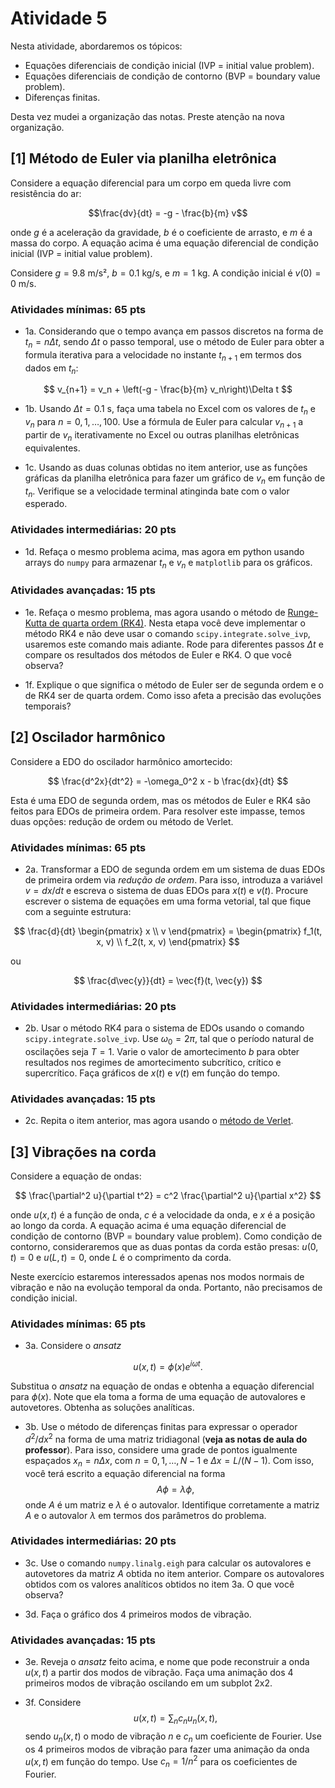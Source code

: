 # Atividade 5

Nesta atividade, abordaremos os tópicos:

- Equações diferenciais de condição inicial (IVP = initial value problem).
- Equações diferenciais de condição de contorno (BVP = boundary value problem).
- Diferenças finitas.

Desta vez mudei a organização das notas. Preste atenção na nova organização.

## [1] Método de Euler via planilha eletrônica

Considere a equação diferencial para um corpo em queda livre com resistência do ar: 

$$\frac{dv}{dt} = -g - \frac{b}{m} v$$ 

onde $g$ é a aceleração da gravidade, $b$ é o coeficiente de arrasto, e $m$ é a massa do corpo. A equação acima é uma equação diferencial de condição inicial (IVP = initial value problem).

Considere $g = 9.8$ m/s², $b = 0.1$ kg/s, e $m = 1$ kg. A condição inicial é $v(0) = 0$ m/s.

### Atividades mínimas: 65 pts

- 1a. Considerando que o tempo avança em passos discretos na forma de $t_n = n \Delta t$, sendo $\Delta t$ o passo temporal, use o método de Euler para obter a formula iterativa para a velocidade no instante $t_{n+1}$ em termos dos dados em $t_n$: 

$$ v_{n+1} = v_n + \left(-g - \frac{b}{m} v_n\right)\Delta t $$

- 1b. Usando $\Delta t = 0.1$ s, faça uma tabela no Excel com os valores de $t_n$ e $v_n$ para $n=0, 1, \ldots, 100$. Use a fórmula de Euler para calcular $v_{n+1}$ a partir de $v_n$ iterativamente no Excel ou outras planilhas eletrônicas equivalentes.

- 1c. Usando as duas colunas obtidas no item anterior, use as funções gráficas da planilha eletrônica para fazer um gráfico de $v_n$ em função de $t_n$. Verifique se a velocidade terminal atinginda bate com o valor esperado.

### Atividades intermediárias: 20 pts

- 1d. Refaça o mesmo problema acima, mas agora em python usando arrays do `numpy` para armazenar $t_n$ e $v_n$ e `matplotlib` para os gráficos.

### Atividades avançadas: 15 pts

- 1e. Refaça o mesmo problema, mas agora usando o método de [Runge-Kutta de quarta ordem (RK4)](https://en.wikipedia.org/wiki/Runge%E2%80%93Kutta_methods). Nesta etapa você deve implementar o método RK4 e não deve usar o comando `scipy.integrate.solve_ivp`, usaremos este comando mais adiante. Rode para diferentes passos $\Delta t$ e compare os resultados dos métodos de Euler e RK4. O que você observa? 

- 1f. Explique o que significa o método de Euler ser de segunda ordem e o de RK4 ser de quarta ordem. Como isso afeta a precisão das evoluções temporais?

## [2] Oscilador harmônico

Considere a EDO do oscilador harmônico amortecido:

$$
\frac{d^2x}{dt^2} = -\omega_0^2 x - b \frac{dx}{dt}
$$

Esta é uma EDO de segunda ordem, mas os métodos de Euler e RK4 são feitos para EDOs de primeira ordem. Para resolver este impasse, temos duas opções: redução de ordem ou método de Verlet.

### Atividades mínimas: 65 pts

- 2a. Transformar a EDO de segunda ordem em um sistema de duas EDOs de primeira ordem via *redução de ordem*. Para isso, introduza a variável $v = dx/dt$ e escreva o sistema de duas EDOs para $x(t)$ e $v(t)$. Procure escrever o sistema de equações em uma forma vetorial, tal que fique com a seguinte estrutura:

$$
\frac{d}{dt} \begin{pmatrix} x \\ v \end{pmatrix} = \begin{pmatrix} f_1(t, x, v) \\ f_2(t, x, v) \end{pmatrix}
$$ 

ou 

$$ 
\frac{d\vec{y}}{dt} = \vec{f}(t, \vec{y})
$$

### Atividades intermediárias: 20 pts

- 2b. Usar o método RK4 para o sistema de EDOs usando o comando `scipy.integrate.solve_ivp`. Use $\omega_0 = 2\pi$, tal que o período natural de oscilações seja $T = 1$. Varie o valor de amortecimento $b$ para obter resultados nos regimes de amortecimento subcrítico, crítico e supercrítico. Faça gráficos de $x(t)$ e $v(t)$ em função do tempo. 

### Atividades avançadas: 15 pts

- 2c. Repita o item anterior, mas agora usando o [método de Verlet](https://en.wikipedia.org/wiki/Verlet_integration).

## [3] Vibrações na corda

Considere a equação de ondas:

$$
\frac{\partial^2 u}{\partial t^2} = c^2 \frac{\partial^2 u}{\partial x^2}
$$

onde $u(x, t)$ é a função de onda, $c$ é a velocidade da onda, e $x$ é a posição ao longo da corda. A equação acima é uma equação diferencial de condição de contorno (BVP = boundary value problem). Como condição de contorno, consideraremos que as duas pontas da corda estão presas: $u(0, t) = 0$ e $u(L, t) = 0$, onde $L$ é o comprimento da corda. 

Neste exercício estaremos interessados apenas nos modos normais de vibração e não na evolução temporal da onda. Portanto, não precisamos de condição inicial.

### Atividades mínimas: 65 pts

- 3a. Considere o *ansatz*

$$
u(x, t) = \phi(x) e^{i \omega t}. 
$$ 

Substitua o *ansatz* na equação de ondas e obtenha a equação diferencial para $\phi(x)$. Note que ela toma a forma de uma equação de autovalores e autovetores. Obtenha as soluções analíticas.

- 3b. Use o método de diferenças finitas para expressar o operador $d^2/dx^2$ na forma de uma matriz tridiagonal (**veja as notas de aula do professor**). Para isso, considere uma grade de pontos igualmente espaçados $x_n = n \Delta x$, com $n=0, 1, \ldots, N-1$ e $\Delta x = L/(N-1)$. Com isso, você terá escrito a equação diferencial na forma $$A \phi = \lambda \phi,$$ onde $A$ é um matriz e $\lambda$ é o autovalor. Identifique corretamente a matriz $A$ e o autovalor $\lambda$ em termos dos parâmetros do problema.

### Atividades intermediárias: 20 pts

- 3c. Use o comando `numpy.linalg.eigh` para calcular os autovalores e autovetores da matriz $A$ obtida no item anterior. Compare os autovalores obtidos com os valores analíticos obtidos no item 3a. O que você observa?

- 3d. Faça o gráfico dos 4 primeiros modos de vibração.

### Atividades avançadas: 15 pts

- 3e. Reveja o *ansatz* feito acima, e nome que pode reconstruir a onda $u(x, t)$ a partir dos modos de vibração. Faça uma animação dos 4 primeiros modos de vibração oscilando em um subplot 2x2. 

- 3f. Considere $$u(x,t) = \sum_n c_n u_n(x,t),$$ sendo $u_n(x,t)$ o modo de vibração $n$ e $c_n$ um coeficiente de Fourier. Use os 4 primeiros modos de vibração para fazer uma animação da onda $u(x,t)$ em função do tempo. Use $c_n = 1/n^2$ para os coeficientes de Fourier. 
